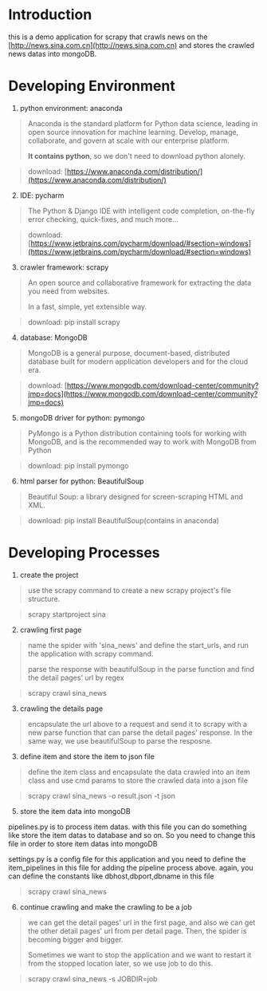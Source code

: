 # Introduction

this is a demo application for scrapy that crawls news on the [http://news.sina.com.cn](http://news.sina.com.cn) and stores the crawled news datas into mongoDB.

# Developing Environment

1. python environment: anaconda

> Anaconda is the standard platform for Python data science, leading in open source innovation for machine learning. Develop, manage, collaborate, and govern at scale with our enterprise platform. 
>
> **It contains python**, so we don't need to download python alonely.

> download: [https://www.anaconda.com/distribution/](https://www.anaconda.com/distribution/)

2. IDE: pycharm

> The Python & Django IDE with intelligent code completion, on-the-fly error checking, quick-fixes, and much more... 

> download: [https://www.jetbrains.com/pycharm/download/#section=windows](https://www.jetbrains.com/pycharm/download/#section=windows)

3. crawler framework: scrapy

> An open source and collaborative framework for extracting the data you need from websites. 
>
> In a fast, simple, yet extensible way.

> download: pip install scrapy

4. database: MongoDB

> MongoDB is a general purpose, document-based, distributed database built for modern application developers and for the cloud era. 

> download: [https://www.mongodb.com/download-center/community?jmp=docs](https://www.mongodb.com/download-center/community?jmp=docs)

5. mongoDB driver for python: pymongo

>  PyMongo is a Python distribution containing tools for working with MongoDB, and is the recommended way to work with MongoDB from Python 

> download: pip install pymongo

6. html parser for python: BeautifulSoup

>  Beautiful Soup: a library designed for screen-scraping HTML and XML. 

> download: pip install BeautifulSoup(contains in anaconda)

# Developing Processes

1. create the project

> use the scrapy command to create a new scrapy project's file structure.

> scrapy startproject sina

2. crawling first page

> name the spider with 'sina_news' and define the start_urls, and run the application with scrapy command.
>
> parse the response with beautifulSoup in the parse function and find the detail pages' url by regex

> scrapy crawl sina_news

3. crawling the details page

> encapsulate the url above to a request and  send it to scrapy with a new parse function that can parse the detail pages' response. In the same way, we use beautifulSoup to parse the resposne.

3. define item and store the item to json file

> define the item class and encapsulate the data crawled into an item class and use cmd params to store the crawled data into a json file

> scrapy crawl sina_news -o result.json -t json

5. store the item data into mongoDB

pipelines.py is to process item datas. with this file you can do something like store the item datas to database and so on. So you need to change this file in order to store item datas into mongoDB

settings.py is a config file for this application and you need to define the item_pipelines in this file for adding the pipeline process above. again, you can define the constants like dbhost,dbport,dbname in this file

> scrapy crawl sina_news

6. continue crawling and make the crawling to be a job

> we can get the detail pages' url in the first page, and also we can get the other detail pages' url from per detail page. Then, the spider is becoming bigger and bigger.
>
> Sometimes we want to stop the application and we want to restart it from the stopped location later, so we use job to do this.

> scrapy crawl sina_news -s JOBDIR=job